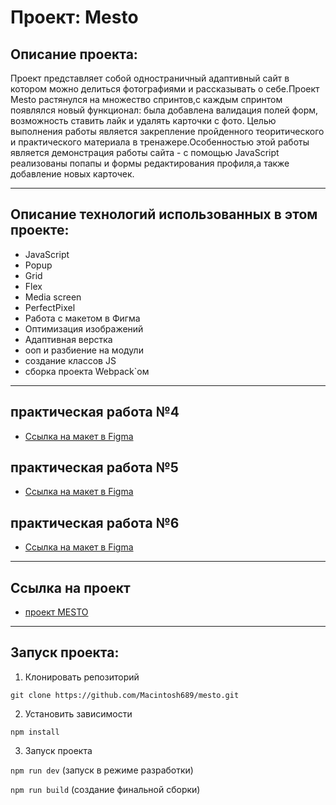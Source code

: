 # Проект: Mesto

## Описание проекта:
Проект представляет собой одностраничный адаптивный сайт в котором можно делиться фотографиями и рассказывать о себе.Проект Mesto растянулся на множество спринтов,с каждым спринтом появлялся новый функционал: была добавлена валидация полей форм, возможность ставить лайк и удалять карточки с фото.
Целью выполнения работы является закрепление пройденного теоритического и практического материала в тренажере.Особенностью этой работы является демонстрация работы сайта - с помощью JavaScript реализованы попапы и формы редактирования профиля,а также добавление новых карточек.

----------------------

## Описание технологий использованных в этом проекте:
* JavaScript
* Popup
* Grid
* Flex
* Media screen
* PerfectPixel
* Работа с макетом в Фигма
* Оптимизация изображений
* Адаптивная верстка
* ооп и разбиение на модули
* создание классов JS
* сборка проекта Webpack`ом

-----------------------
## практическая работа №4

* [Ссылка на макет в Figma](https://www.figma.com/file/2cn9N9jSkmxD84oJik7xL7/JavaScript.-Sprint-4?node-id=0%3A1)

## практическая работа №5

* [Ссылка на макет в Figma](https://www.figma.com/file/bjyvbKKJN2naO0ucURl2Z0/JavaScript.-Sprint-5?node-id=0%3A1&t=AM8MI3CGTzPeXyB0-0)

## практическая работа №6

* [Ссылка на макет в Figma](https://www.figma.com/file/kRVLKwYG3d1HGLvh7JFWRT/JavaScript.-Sprint-6?node-id=0%3A1&t=QqcnreqERHOB3Gx2-0)

---------------------------------
## Ссылка на проект
* [проект MESTO](https://macintosh689.github.io/mesto/)
---------------------------------
## Запуск проекта:
1) Клонировать репозиторий

  `git clone https://github.com/Macintosh689/mesto.git`

2) Установить зависимости
 
  `npm install`

3) Запуск проекта

  `npm run dev` (запуск в режиме разработки)

  `npm run build` (создание финальной сборки)


